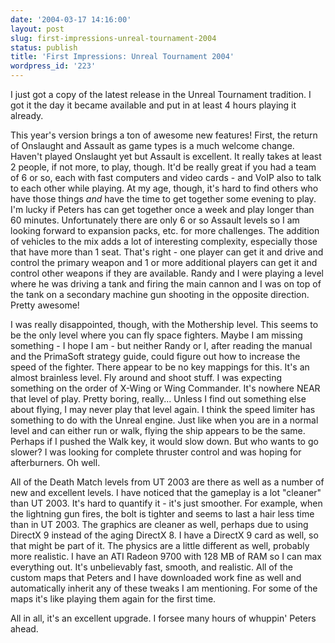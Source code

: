 ```yaml
---
date: '2004-03-17 14:16:00'
layout: post
slug: first-impressions-unreal-tournament-2004
status: publish
title: 'First Impressions: Unreal Tournament 2004'
wordpress_id: '223'
---
```


I just got a copy of the latest release in the Unreal Tournament tradition. I got it the day it became available and put in at least 4 hours playing it already.  

  

This year's version brings a ton of awesome new features! First, the return of Onslaught and Assault as game types is a much welcome change. Haven't played Onslaught yet but Assault is excellent. It really takes at least 2 people, if not more, to play, though. It'd be really great if you had a team of 6 or so, each with fast computers and video cards - and VoIP also to talk to each other while playing. At my age, though, it's hard to find others who have those things *and* have the time to get together some evening to play. I'm lucky if Peters has can get together once a week and play longer than 60 minutes. Unfortunately there are only 6 or so Assault levels so I am looking forward to expansion packs, etc. for more challenges. The addition of vehicles to the mix adds a lot of interesting complexity, especially those that have more than 1 seat. That's right - one player can get it and drive and control the primary weapon and 1 or more additional players can get it and control other weapons if they are available. Randy and I were playing a level where he was driving a tank and firing the main cannon and I was on top of the tank on a secondary machine gun shooting in the opposite direction. Pretty awesome!  

  

I was really disappointed, though, with the Mothership level. This seems to be the only level where you can fly space fighters. Maybe I am missing something - I hope I am - but neither Randy or I, after reading the manual and the PrimaSoft strategy guide, could figure out how to increase the speed of the fighter. There appear to be no key mappings for this. It's an almost brainless level. Fly around and shoot stuff. I was expecting something on the order of X-Wing or Wing Commander. It's nowhere NEAR that level of play. Pretty boring, really... Unless I find out something else about flying, I may never play that level again. I think the speed limiter has something to do with the Unreal engine. Just like when you are in a normal level and can either run or walk, flying the ship appears to be the same. Perhaps if I pushed the Walk key, it would slow down. But who wants to go slower? I was looking for complete thruster control and was hoping for afterburners. Oh well.  

  

All of the Death Match levels from UT 2003 are there as well as a number of new and excellent levels. I have noticed that the gameplay is a lot "cleaner" than UT 2003. It's hard to quantify it - it's just smoother. For example, when the lightning gun fires, the bolt is tighter and seems to last a hair less time than in UT 2003. The graphics are cleaner as well, perhaps due to using DirectX 9 instead of the aging DirectX 8. I have a DirectX 9 card as well, so that might be part of it. The physics are a little different as well, probably more realistic. I have an ATI Radeon 9700 with 128 MB of RAM so I can max everything out. It's unbelievably fast, smooth, and realistic. All of the custom maps that Peters and I have downloaded work fine as well and automatically inherit any of these tweaks I am mentioning. For some of the maps it's like playing them again for the first time.  

  

All in all, it's an excellent upgrade. I forsee many hours of whuppin' Peters ahead.


